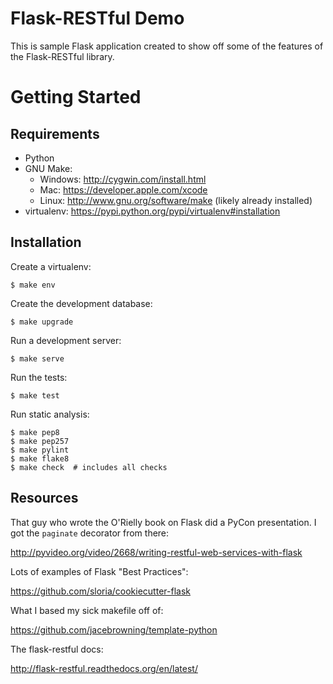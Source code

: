 Flask-RESTful Demo
======

This is sample Flask application created to show off some of the features of
the Flask-RESTful library.


Getting Started
===============

Requirements
------------

* Python
* GNU Make:
    * Windows: http://cygwin.com/install.html
    * Mac: https://developer.apple.com/xcode
    * Linux: http://www.gnu.org/software/make (likely already installed)
* virtualenv: https://pypi.python.org/pypi/virtualenv#installation


Installation
------------

Create a virtualenv:

    $ make env

Create the development database:

    $ make upgrade

Run a development server:

    $ make serve

Run the tests:

    $ make test

Run static analysis:

    $ make pep8
    $ make pep257
    $ make pylint
    $ make flake8
    $ make check  # includes all checks


Resources
---------

That guy who wrote the O'Rielly book on Flask did a PyCon presentation. I got
the `paginate` decorator from there:

http://pyvideo.org/video/2668/writing-restful-web-services-with-flask

Lots of examples of Flask "Best Practices":

https://github.com/sloria/cookiecutter-flask

What I based my sick makefile off of:

https://github.com/jacebrowning/template-python

The flask-restful docs:

http://flask-restful.readthedocs.org/en/latest/
